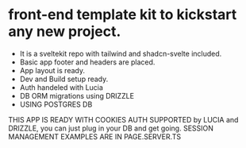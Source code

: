 #  front-end template kit to kickstart any new project.

- It is a sveltekit repo with tailwind and shadcn-svelte included.
- Basic app footer and headers are placed. 
- App layout is ready.
- Dev and Build setup ready.
- Auth handeled with Lucia
- DB ORM migrations using DRIZZLE
- USING POSTGRES DB

THIS APP IS READY WITH COOKIES AUTH SUPPORTED by LUCIA and DRIZZLE, you can just plug in your DB and get going.
SESSION MANAGEMENT EXAMPLES ARE IN PAGE.SERVER.TS